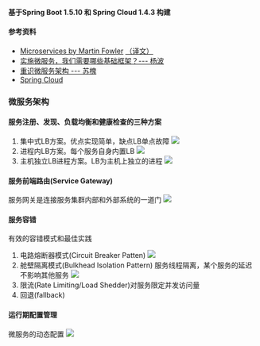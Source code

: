 #### 基于Spring Boot 1.5.10 和 Spring Cloud 1.4.3 构建
#### 参考资料
- [Microservices by Martin Fowler](https://martinfowler.com/articles/microservices.html) [（译文）](https://mp.weixin.qq.com/s?__biz=MjM5MjEwNTEzOQ==&mid=401500724&idx=1&sn=4e42fa2ffcd5732ae044fe6a387a1cc3#rd)
- [实施微服务，我们需要哪些基础框架？--- 杨波](http://www.infoq.com/cn/articles/basis-frameworkto-implement-micro-service)
- [重识微服务架构 --- 苏槐](http://www.infoq.com/cn/articles/micro-service-architecture-from-zero)
- [Spring Cloud](http://projects.spring.io/spring-cloud/)
### 微服务架构
#### 服务注册、发现、负载均衡和健康检查的三种方案
1. 集中式LB方案。优点实现简单，缺点LB单点故障
![](https://res.infoq.com/articles/basis-frameworkto-implement-micro-service/zh/resources/1125000.png)
2. 进程内LB方案。每个服务自身内置LB
![](https://res.infoq.com/articles/basis-frameworkto-implement-micro-service/zh/resources/1125001.png)
3. 主机独立LB进程方案。LB为主机上独立的进程
![](https://res.infoq.com/articles/basis-frameworkto-implement-micro-service/zh/resources/1125002.png)
#### 服务前端路由(Service Gateway)
服务网关是连接服务集群内部和外部系统的一道门
![](https://res.infoq.com/articles/basis-frameworkto-implement-micro-service/zh/resources/1125003.png)
#### 服务容错
有效的容错模式和最佳实践
1. 电路熔断器模式(Circuit Breaker Patten)
![](https://res.infoq.com/articles/basis-frameworkto-implement-micro-service/zh/resources/1125007.png)
2. 舱壁隔离模式(Bulkhead Isolation Pattern)
服务线程隔离，某个服务的延迟不影响其他服务
![](https://docs.microsoft.com/en-us/azure/architecture/patterns/_images/bulkhead-1.png)
3. 限流(Rate Limiting/Load Shedder)对服务限定并发访问量
4. 回退(fallback)
#### 运行期配置管理
微服务的动态配置
![](https://res.infoq.com/articles/basis-frameworkto-implement-micro-service/zh/resources/1125009.png)
